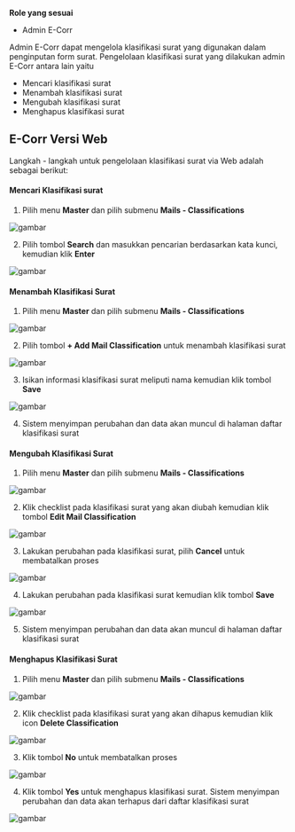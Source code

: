 **Role yang sesuai**

- Admin E-Corr

Admin E-Corr dapat mengelola klasifikasi surat yang digunakan dalam penginputan form surat. Pengelolaan klasifikasi surat yang dilakukan admin E-Corr antara lain yaitu

- Mencari klasifikasi surat
- Menambah klasifikasi surat
- Mengubah klasifikasi surat
- Menghapus klasifikasi surat

## **E-Corr Versi Web**

Langkah - langkah untuk pengelolaan klasifikasi surat via Web adalah sebagai berikut:

#### **Mencari Klasifikasi surat**

1.    Pilih menu **Master** dan pilih submenu **Mails - Classifications**

![gambar](DataMaster/SC_DataMaster/DM34.png)

2.    Pilih tombol **Search** dan masukkan pencarian berdasarkan kata kunci, kemudian klik **Enter**

![gambar](DataMaster/SC_DataMaster/DM35.png)

#### **Menambah Klasifikasi Surat**

1.    Pilih menu **Master** dan pilih submenu **Mails - Classifications**

![gambar](DataMaster/SC_DataMaster/DM34.png)

2.    Pilih tombol **+ Add Mail Classification** untuk menambah klasifikasi surat

![gambar](DataMaster/SC_DataMaster/DM36.png)

3.    Isikan informasi klasifikasi surat meliputi nama kemudian klik tombol **Save**

![gambar](DataMaster/SC_DataMaster/DM35.png)

4.    Sistem menyimpan perubahan dan data akan muncul di halaman daftar klasifikasi surat


#### **Mengubah Klasifikasi Surat**

1.    Pilih menu **Master** dan pilih submenu **Mails - Classifications**

![gambar](DataMaster/SC_DataMaster/DM34.png)

2.    Klik checklist pada klasifikasi surat yang akan diubah kemudian klik tombol **Edit Mail Classification**

![gambar](DataMaster/SC_DataMaster/DM38.png)

3.    Lakukan perubahan pada klasifikasi surat, pilih **Cancel** untuk membatalkan proses

![gambar](DataMaster/SC_DataMaster/DM39.png)

4.    Lakukan perubahan pada klasifikasi surat kemudian klik tombol **Save**

![gambar](DataMaster/SC_DataMaster/DM40.png)

5.    Sistem menyimpan perubahan dan data akan muncul di halaman daftar klasifikasi surat
 

#### **Menghapus Klasifikasi Surat**

1.    Pilih menu **Master** dan pilih submenu **Mails - Classifications**

![gambar](DataMaster/SC_DataMaster/DM34.png)

2.    Klik checklist pada klasifikasi surat yang akan dihapus kemudian klik icon **Delete Classification**

![gambar](DataMaster/SC_DataMaster/DM41.png)

3.    Klik tombol **No** untuk membatalkan proses

![gambar](DataMaster/SC_DataMaster/DM42.png)

4.    Klik tombol **Yes** untuk menghapus klasifikasi surat. Sistem menyimpan perubahan dan data akan terhapus dari daftar klasifikasi surat

![gambar](DataMaster/SC_DataMaster/DM43.png)
